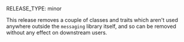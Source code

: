 RELEASE_TYPE: minor

This release removes a couple of classes and traits which aren't used anywhere outside the `messaging` library itself, and so can be removed without any effect on downstream users.